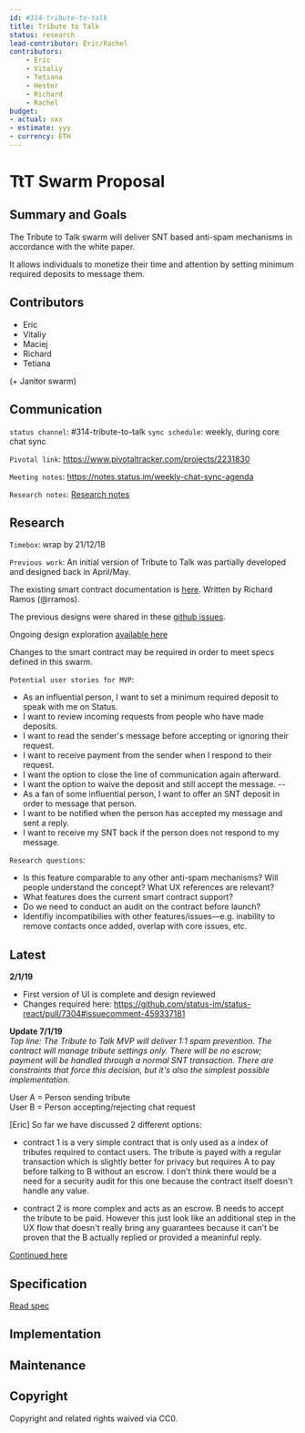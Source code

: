 ```yaml
---
id: #314-tribute-to-talk
title: Tribute to Talk
status: research
lead-contributor: Eric/Rachel
contributors:
    - Eric
    - Vitaliy
    - Tetiana
    - Hester
    - Richard
    - Rachel
budget:
- actual: xxx
- estimate: yyy
- currency: ETH
---
```



TtT Swarm Proposal
=

## Summary and Goals

The Tribute to Talk swarm will deliver SNT based anti-spam mechanisms in accordance with the white paper.

It allows individuals to monetize their time and attention by setting minimum required deposits to message them.

## Contributors

- Eric 
- Vitaliy 
- Maciej
- Richard
- Tetiana 

(+ Janitor swarm)

## Communication

`status channel`: #314-tribute-to-talk
`sync schedule`: weekly, during core chat sync

`Pivotal link`: https://www.pivotaltracker.com/projects/2231830

`Meeting notes`: https://notes.status.im/weekly-chat-sync-agenda

`Research notes`: [Research notes](research.md)


## Research

`Timebox`: wrap by 21/12/18

`Previous work`:
An initial version of Tribute to Talk was partially developed and designed back in April/May. 

The existing smart contract documentation is [here](https://github.com/status-im/contracts/blob/096-tribute-to-talk/TributeToTalk.md#deciding-the-outcome-of-a-chat-request). Written by Richard Ramos (@rramos).

The previous designs were shared in these [github issues](https://github.com/orgs/status-im/projects/27).

Ongoing design exploration [available here](https://www.figma.com/file/aS1ct66VQ6V0cio7vSqS8UoG/Chat?node-id=1319%3A13403)

Changes to the smart contract may be required in order to meet specs defined in this swarm.

`Potential user stories for MVP`:
- As an influential person, I want to set a minimum required deposit to speak with me on Status.
- I want to review incoming requests from people who have made deposits.
- I want to read the sender's message before accepting or ignoring their request. 
- I want to receive payment from the sender when I respond to their request. 
- I want the option to close the line of communication again afterward.
- I want the option to waive the deposit and still accept the message.
--
- As a fan of some influential person, I want to offer an SNT deposit in order to message that person.
- I want to be notified when the person has accepted my message and sent a reply.
- I want to receive my SNT back if the person does not respond to my message.


`Research questions`:
- Is this feature comparable to any other anti-spam mechanisms? Will people understand the concept? What UX references are relevant?
- What features does the current smart contract support?
- Do we need to conduct an audit on the contract before launch?
- Identifiy incompatibilies with other features/issues—e.g. inability to remove contacts once added, overlap with core issues, etc. 

## Latest

**2/1/19**
- First version of UI is complete and design reviewed
- Changes required here: https://github.com/status-im/status-react/pull/7304#issuecomment-459337181

**Update 7/1/19**<br>
*Top line: The Tribute to Talk MVP will deliver 1:1 spam prevention. The contract will manage tribute settings only. There will be no escrow; payment will be handled through a normal SNT transaction. There are constraints that force this decision, but it's also the simplest possible implementation.* 

User A = Person sending tribute<br>
User B = Person accepting/rejecting chat request

[Eric]
So far we have discussed 2 different options:
- contract 1 is a very simple contract that is only used as a index of tributes required to contact users. The tribute is payed with a regular transaction which is slightly better for privacy but requires A to pay before talking to B without an escrow. I don't think there would be a need for a security audit for this one because the contract itself doesn't handle any value.

- contract 2 is more complex and acts as an escrow. B needs to accept the tribute to be paid. However this just look like an additional step in the UX flow that doesn't really bring any guarantees because it can't be proven that the B actually replied or provided a meaninful reply.

[Continued here](https://notes.status.im/SGNQNVEATuChD7xXHybyWA?edit)


## Specification

[Read spec](https://github.com/status-im/swarms/blob/master/ideas/314-tribute-to-talk/specs.md)

## Implementation

## Maintenance

## Copyright

Copyright and related rights waived via CC0.
